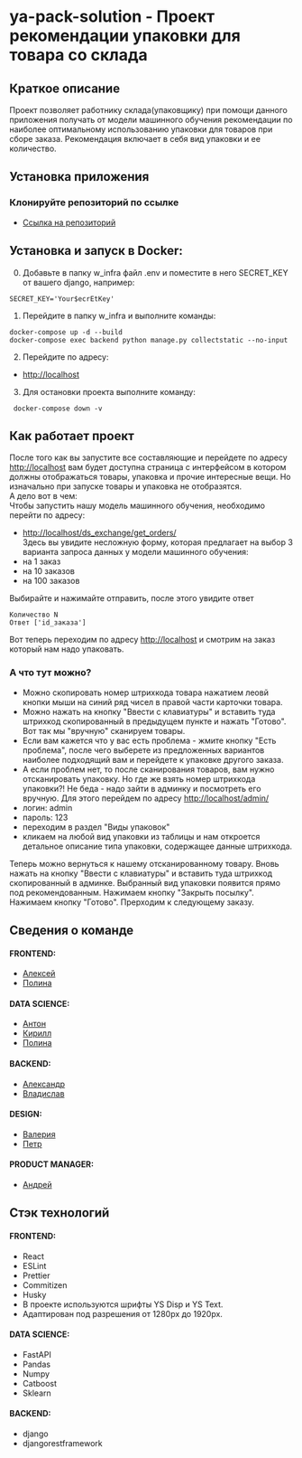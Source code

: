 # ya-pack-solution - Проект рекомендации упаковки для товара со склада
## Краткое описание
Проект позволяет работнику склада(упаковщику) при помощи данного приложения получать от модели машинного обучения рекомендации по наиболее оптимальному использованию упаковки для товаров при сборе заказа. Рекомендация включает в себя вид упаковки и ее количество.

## Установка приложения

### Клонируйте репозиторий по ссылке
- [Ссылка на репозиторий](https://github.com/AlexandrSharganov/ya-pack-solution.git)


## Установка и запуск в Docker:
0. Добавьте в папку w_infra файл .env и поместите в него SECRET_KEY от вашего django, например:
```
SECRET_KEY='Your$ecrEtKey'
```
1. Перейдите в папку w_infra и выполните команды:
```
docker-compose up -d --build
docker-compose exec backend python manage.py collectstatic --no-input
```

2. Перейдите по адресу:
- [http://localhost](http://localhost)

3. Для остановки проекта выполните команду:
```
 docker-compose down -v
```


## Как работает проект

После того как вы запустите все составляющие и перейдете по адресу [http://localhost](http://localhost) вам будет доступна страница с интерфейсом в котором должны отображаться товары, упаковка и прочие интересные вещи. Но изначально при запуске товары и упаковка не отобразятся.   
А дело вот в чем:  
Чтобы запустить нашу модель машинного обучения, необходимо перейти по адресу:  
- [http://localhost/ds_exchange/get_orders/](http://localhost/ds_exchange/get_orders/)  
Здесь вы увидите несложную форму, которая предлагает на выбор 3 варианта запроса данных у модели машинного обучения:  
- на 1 заказ
- на 10 заказов
- на 100 заказов  

Выбирайте и нажимайте отправить, после этого увидите ответ
```
Количество N
Ответ ['id_заказа']
```

Вот теперь переходим по адресу [http://localhost](http://localhost) и смотрим на заказ который нам надо упаковать.


### А что тут можно?
- Можно скопировать номер штрихкода товара нажатием леовй кнопки мыши на синий ряд чисел в правой части карточки товара.
- Можно нажать на кнопку "Ввести с клавиатуры" и вставить туда штрихкод скопированный в предыдущем пункте и нажать "Готово". Вот так мы "вручную" сканируем товары.
- Если вам кажется что у вас есть проблема - жмите кнопку "Есть проблема", после чего выберете из предложенных вариантов наиболее подходящий вам и перейдете к упаковке другого заказа.
- А если проблем нет, то после сканирования товаров, вам нужно отсканировать упаковку. Но где же взять номер штрихкода упаковки?! Не беда - надо зайти в админку и посмотреть его вручную. Для этого перейдем по адресу [http://localhost/admin/](http://localhost/admin/)
- логин: admin
- пароль: 123  
- переходим в раздел "Виды упаковок"
- кликаем на любой вид упаковки из таблицы и нам откроется детальное описание типа упаковки, содержащее данные штрихкода.  
  
Теперь можно вернуться к нашему отсканированному товару. Вновь нажать
на кнопку "Ввести с клавиатуры" и вставить туда штрихкод скопированный в админке. Выбранный вид упаковки появится прямо под рекомендованным.
Нажимаем кнопку "Закрыть посылку". Нажимаем кнопку "Готово". Прерходим к следующему заказу.

## Сведения о команде

#### FRONTEND:
- [Алексей](https://github.com/endjoyer)
- [Полина](https://github.com/PolinaShchepochkina)
#### DATA SCIENCE:
- [Антон](https://github.com/malakanton)
- [Кирилл](https://github.com/Ufy88)
- [Полина](https://github.com/Polina1305)
#### BACKEND:
- [Александр](https://github.com/AlexandrSharganov)
- [Владислав](https://github.com/Vladislav-76)
#### DESIGN:
- [Валерия]()
- [Петр](https://github.com/apmfiit)
#### PRODUCT MANAGER:
- [Андрей]()

## Стэк технологий

#### FRONTEND:
- React
- ESLint
- Prettier
- Commitizen
- Husky
- В проекте используются шрифты YS Disp и YS Text.
- Адаптирован под разрешения от 1280px до 1920px.
#### DATA SCIENCE:
- FastAPI
- Pandas
- Numpy
- Catboost
- Sklearn
#### BACKEND:
- django
- djangorestframework
